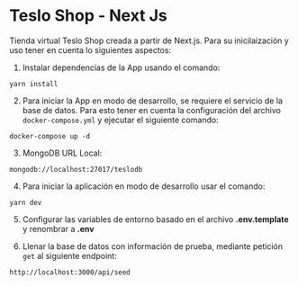 # Teslo Shop - Next Js

Tienda virtual Teslo Shop creada a partir de Next.js. Para su inicilaización y uso tener en cuenta lo siguientes aspectos:

1. Instalar dependencias de la App usando el comando:

```
yarn install
```

2. Para iniciar la App en modo de desarrollo, se requiere el servicio de la base de datos. Para esto tener en cuenta la configuración del archivo `docker-compose.yml` y ejecutar el siguiente comando:

```
docker-compose up -d
```

3. MongoDB URL Local:

```
mongodb://localhost:27017/teslodb
```

4. Para iniciar la aplicación en modo de desarrollo usar el comando:

```
yarn dev
```

5. Configurar las variables de entorno basado en el archivo __.env.template__ y renombrar a __.env__

6. Llenar la base de datos con información de prueba, mediante petición `get` al siguiente endpoint:
```
http://localhost:3000/api/seed
```